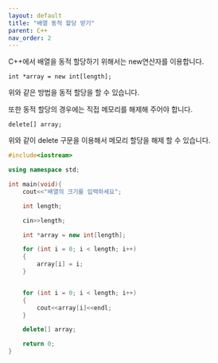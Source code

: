 ```yaml
---
layout: default
title: "배열 동적 할당 받기"
parent: C++
nav_order: 2
---
```


C++에서 배열을 동적 할당하기 위해서는 new연산자를 이용합니다.

    int *array = new int[length];

위와 같은 방법을 동적 할당을 할 수 있습니다.

또한 동적 할당의 경우에는 직접 메모리를 해제해 주어야 합니다.

    delete[] array;

위와 같이 delete 구문을 이용해서 메모리 할당을 해제 할 수 있습니다.

```C++
#include<iostream>

using namespace std;

int main(void){
    cout<<"배열의 크기를 입력하세요";

    int length;

    cin>>length;

    int *array = new int[length];

    for (int i = 0; i < length; i++)
    {
        array[i] = i;
    }


    for (int i = 0; i < length; i++)
    {
        cout<<array[i]<<endl;
    }

    delete[] array;

    return 0;
}
```
